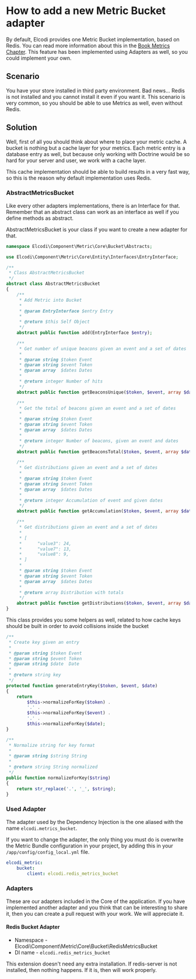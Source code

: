 How to add a new Metric Bucket adapter
======================================

By default, Elcodi provides one Metric Bucket implementation, based on Redis.
You can read more information about this in the
[Book Metrics Chapter](../../book/metrics.md). This feature has been implemented
using Adapters as well, so you could implement your own.

## Scenario

You have your store installed in third party environment. Bad news... Redis is
not installed and you cannot install it even if you want it. This scenario is
very common, so you should be able to use Metrics as well, even without Redis.

## Solution

Well, first of all you should think about where to place your metric cache. A
bucket is nothing but a cache layer for your metrics. Each metric entry is a
database entry as well, but because only working with Doctrine would be so hard
for your server and user, we work with a cache layer.

This cache implementation should be able to build results in a very fast way, so
this is the reason why default implementation uses Redis.

### AbstractMetricsBucket

Like every other adapters implementations, there is an Interface for that.
Remember that an abstract class can work as an interface as well if you define
methods as abstract.

AbstractMetricsBucket is your class if you want to create a new adapter for
that.

``` php
namespace Elcodi\Component\Metric\Core\Bucket\Abstracts;

use Elcodi\Component\Metric\Core\Entity\Interfaces\EntryInterface;

/**
 * Class AbstractMetricsBucket
 */
abstract class AbstractMetricsBucket
{
    /**
     * Add Metric into Bucket
     *
     * @param EntryInterface $entry Entry
     *
     * @return $this Self Object
     */
    abstract public function add(EntryInterface $entry);

    /**
     * Get number of unique beacons given an event and a set of dates
     *
     * @param string $token Event
     * @param string $event Token
     * @param array  $dates Dates
     *
     * @return integer Number of hits
     */
    abstract public function getBeaconsUnique($token, $event, array $dates);

    /**
     * Get the total of beacons given an event and a set of dates
     *
     * @param string $token Event
     * @param string $event Token
     * @param array  $dates Dates
     *
     * @return integer Number of beacons, given an event and dates
     */
    abstract public function getBeaconsTotal($token, $event, array $dates);

    /**
     * Get distributions given an event and a set of dates
     *
     * @param string $token Event
     * @param string $event Token
     * @param array  $dates Dates
     *
     * @return integer Accumulation of event and given dates
     */
    abstract public function getAccumulation($token, $event, array $dates);

    /**
     * Get distributions given an event and a set of dates
     *
     * [
     *      "value3": 24,
     *      "value7": 13,
     *      "value8": 9,
     * ]
     *
     * @param string $token Event
     * @param string $event Token
     * @param array  $dates Dates
     *
     * @return array Distribution with totals
     */
    abstract public function getDistributions($token, $event, array $dates);
}
```

This class provides you some helpers as well, related to how cache keys should
be built in order to avoid collisions inside the bucket

``` php
/**
 * Create key given an entry
 *
 * @param string $token Event
 * @param string $event Token
 * @param string $date  Date
 *
 * @return string key
 */
protected function generateEntryKey($token, $event, $date)
{
    return
        $this->normalizeForKey($token) .
        '.' .
        $this->normalizeForKey($event) .
        '.' .
        $this->normalizeForKey($date);
}

/**
 * Normalize string for key format
 *
 * @param string $string String
 *
 * @return string String normalized
 */
public function normalizeForKey($string)
{
    return str_replace('.', '_', $string);
}
```

### Used Adapter

The adapter used by the Dependency Injection is the one aliased with the name
`elcodi.metrics_bucket`.

If you want to change the adapter, the only thing you must do is overwrite the
Metric Bundle configuration in your project, by adding this in your
`/app/config/config_local.yml` file.

``` yaml
elcodi_metric:
    bucket:
        client: elcodi.redis_metrics_bucket
```

### Adapters

These are our adapters included in the Core of the application. If you have
implemented another adapter and you think that can be interesting to share it,
then you can create a pull request with your work. We will appreciate it.

#### Redis Bucket Adapter

* Namespace - Elcodi\Component\Metric\Core\Bucket\RedisMetricsBucket
* DI name - `elcodi.redis_metrics_bucket`

This extension doesn't need any extra installation. If redis-server is not
installed, then nothing happens. If it is, then will work properly.
